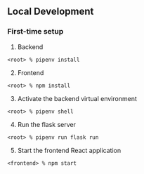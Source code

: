 ## Local Development

### First-time setup

1. Backend

```shell
<root> % pipenv install
```

2. Frontend

```shell
<root> % npm install
```
3. Activate the backend virtual environment

```shell
<root> % pipenv shell
```
4. Run the flask server

```shell
<root> % pipenv run flask run
```

5. Start the frontend React application

```shell
<frontend> % npm start
```


